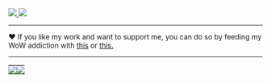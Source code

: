 <a href="https://s.team/p/fwc-crhc">
	<img src="https://img.shields.io/badge/Steam-76561198026398801-000000?logo=steam">
</a>

<a href="#">
	<img src="https://img.shields.io/badge/Discord-depthbomb%230163-5865F2?logo=discord">
</a>

---

❤️ If you like my work and want to support me, you can do so by feeding my WoW addiction with <a href="https://us.shop.battle.net/en-us/product/world-of-warcraft-game-time">this</a> or <a href="https://us.shop.battle.net/en-us/product/balance">this.</a>

---

<table>
	  <tr>
		<td align="center" style="padding:0;width:50%;">
		  <img align="center" src="https://github-readme-stats.vercel.app/api?username=depthbomb&show_icons=true&theme=dracula">
		</td>
		<td align="center" style="padding:0;width:50%;">
		  <img align="center" src="https://github-readme-stats.vercel.app/api/top-langs/?username=depthbomb&theme=dracula">
		</td>
	  </tr>
</table>
